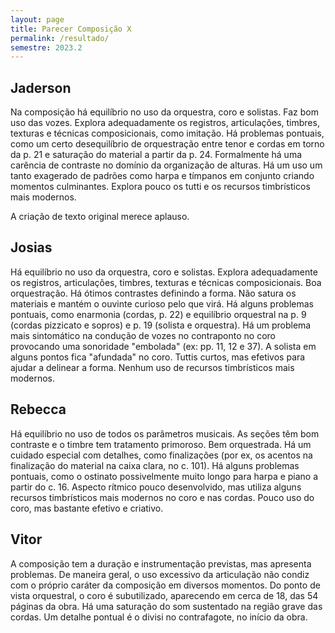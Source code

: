 ```yaml
---
layout: page
title: Parecer Composição X
permalink: /resultado/
semestre: 2023.2
---
```



## Jaderson

Na composição há equilíbrio no uso da orquestra, coro e solistas. Faz bom uso das vozes.
Explora adequadamente os registros, articulações, timbres, texturas e
técnicas composicionais, como imitação. Há problemas pontuais, como um
certo desequilíbrio de orquestração entre tenor e cordas em torno da p.
21 e saturação do material a partir da p. 24. Formalmente há uma
carência de contraste no domínio da organização de alturas. Há um uso um
tanto exagerado de padrões como harpa e tímpanos em conjunto criando
momentos culminantes. Explora pouco os tutti e os recursos timbrísticos mais modernos.

A criação de texto original merece aplauso.

## Josias

Há equilíbrio no uso da orquestra, coro e solistas. Explora
adequadamente os registros, articulações, timbres, texturas e técnicas
composicionais. Boa orquestração. Há ótimos contrastes definindo a forma. Não satura os
materiais e mantém o ouvinte curioso pelo que virá. Há alguns problemas
pontuais, como enarmonia (cordas, p. 22) e equilíbrio orquestral na p. 9
(cordas pizzicato e sopros) e p. 19 (solista e orquestra). Há um
problema mais sintomático na condução de vozes no contraponto no coro
provocando uma sonoridade "embolada" (ex: pp. 11, 12 e 37). A solista em alguns pontos fica "afundada" no coro. Tuttis curtos, mas efetivos para ajudar a delinear a forma. Nenhum uso de recursos timbrísticos  mais modernos.

## Rebecca

Há equilíbrio no uso de todos os parâmetros musicais. As seções têm bom
contraste e o timbre tem tratamento primoroso. Bem orquestrada. Há um cuidado especial
com detalhes, como finalizações (por ex, os acentos na finalização do
material na caixa clara, no c. 101). Há alguns problemas pontuais, como o ostinato possivelmente muito longo para harpa e piano a partir do c. 16. Aspecto rítmico pouco desenvolvido, mas utiliza alguns recursos timbrísticos mais modernos no coro e nas cordas. Pouco uso do coro, mas bastante efetivo e criativo.

## Vitor

A composição tem a duração e instrumentação previstas, mas apresenta
problemas. De maneira geral, o uso excessivo da articulação não condiz
com o próprio caráter da composição em diversos momentos. Do ponto de
vista orquestral, o coro é subutilizado, aparecendo em cerca de 18, das
54 páginas da obra.
Há uma saturação do som sustentado na região grave das cordas. Um
detalhe pontual é o divisi no contrafagote, no início da obra.
